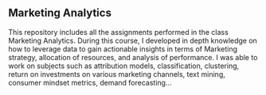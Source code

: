 ## Marketing Analytics
This repository includes all the assignments performed in the class Marketing Analytics. During this course, I developed in depth knowledge on how to leverage data to gain actionable insights in terms of Marketing strategy, allocation of resources, and analysis of performance. 
I was able to work on subjects such as attribution models, classification, clustering, return on investments on various marketing channels, text mining, consumer mindset metrics, demand forecasting...
